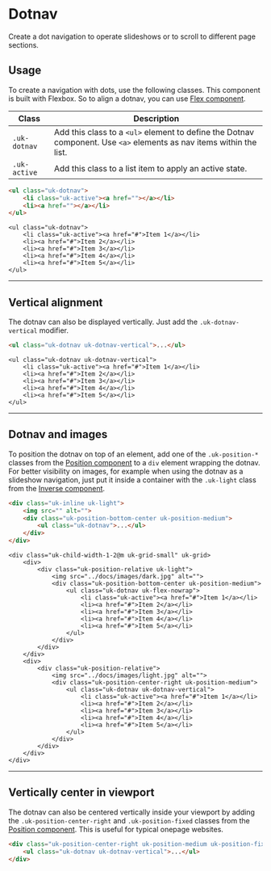 # Dotnav

<p class="uk-text-lead">Create a dot navigation to operate slideshows or to scroll to different page sections.</p>

## Usage

To create a navigation with dots, use the following classes. This component is built with Flexbox. So to align a dotnav, you can use [Flex component](flex.md).

| Class           | Description                                                                                                         |
|-----------------|---------------------------------------------------------------------------------------------------------------------|
| `.uk-dotnav`    | Add this class to a `<ul>` element to define the Dotnav component. Use `<a>` elements as nav items within the list. |
| `.uk-active `   | Add this class to a list item to apply an active state.                                                             |

```html
<ul class="uk-dotnav">
    <li class="uk-active"><a href=""></a></li>
    <li><a href=""></a></li>
</ul>
```

```example
<ul class="uk-dotnav">
    <li class="uk-active"><a href="#">Item 1</a></li>
    <li><a href="#">Item 2</a></li>
    <li><a href="#">Item 3</a></li>
    <li><a href="#">Item 4</a></li>
    <li><a href="#">Item 5</a></li>
</ul>
```

***

## Vertical alignment

The dotnav can also be displayed vertically. Just add the `.uk-dotnav-vertical` modifier.

```html
<ul class="uk-dotnav uk-dotnav-vertical">...</ul>
```

```example
<ul class="uk-dotnav uk-dotnav-vertical">
    <li class="uk-active"><a href="#">Item 1</a></li>
    <li><a href="#">Item 2</a></li>
    <li><a href="#">Item 3</a></li>
    <li><a href="#">Item 4</a></li>
    <li><a href="#">Item 5</a></li>
</ul>
```


***

## Dotnav and images

To position the dotnav on top of an element, add one of the `.uk-position-*` classes from the [Position component](position.md) to a `div` element wrapping the dotnav. For better visibility on images, for example when using the dotnav as a slideshow navigation, just put it inside a container with the `.uk-light` class from the [Inverse component](inverse.md).

```html
<div class="uk-inline uk-light">
    <img src="" alt="">
    <div class="uk-position-bottom-center uk-position-medium">
        <ul class="uk-dotnav">...</ul>
    </div>
</div>
```

```example
<div class="uk-child-width-1-2@m uk-grid-small" uk-grid>
    <div>
        <div class="uk-position-relative uk-light">
            <img src="../docs/images/dark.jpg" alt="">
            <div class="uk-position-bottom-center uk-position-medium">
                <ul class="uk-dotnav uk-flex-nowrap">
                    <li class="uk-active"><a href="#">Item 1</a></li>
                    <li><a href="#">Item 2</a></li>
                    <li><a href="#">Item 3</a></li>
                    <li><a href="#">Item 4</a></li>
                    <li><a href="#">Item 5</a></li>
                </ul>
            </div>
        </div>
    </div>
    <div>
        <div class="uk-position-relative">
            <img src="../docs/images/light.jpg" alt="">
            <div class="uk-position-center-right uk-position-medium">
                <ul class="uk-dotnav uk-dotnav-vertical">
                    <li class="uk-active"><a href="#">Item 1</a></li>
                    <li><a href="#">Item 2</a></li>
                    <li><a href="#">Item 3</a></li>
                    <li><a href="#">Item 4</a></li>
                    <li><a href="#">Item 5</a></li>
                </ul>
            </div>
        </div>
    </div>
</div>
```

***

## Vertically center in viewport

The dotnav can also be centered vertically inside your viewport by adding the `.uk-position-center-right` and `.uk-position-fixed` classes from the [Position component](position.md). This is useful for typical onepage websites.

```html
<div class="uk-position-center-right uk-position-medium uk-position-fixed">
    <ul class="uk-dotnav uk-dotnav-vertical">...</ul>
</div>
```
